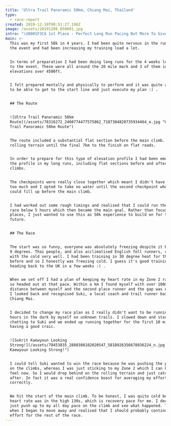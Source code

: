 ```yaml
---
title: 'Ultra Trail Panoramic 50km, Chiang Mai, Thailand'
type:
  - race-report
created: 2019-12-10T00:51:27.196Z
image: /assets/20191208_050001.jpg
intro: "\U0001F3C6 1st Place - Perfect Long Run Pacing But More To Give \U0001F3C6"
main: >-
  This was my first 50k in 4 years. I had been quite nervous in the run up to
  the event and had been increasing my training load a lot.


  In terms of preparation I had been doing long runs for the 4 weeks leading up
  to the event. These were all around the 20 mile mark and 3 of them including
  elevations over 4500ft.


  I felt prepared mentally and physically to perform and it was quite a relief
  to be able to get to the start line and just execute my plan :) .


  ## The Route


  ![Ultra Trail Panoramic 50km
  Route](/assets/78316272_2460774477575862_7187384820735934464_o.jpg "Ultra
  Trail Panoramic 50km Route")


  The route included a substantial flat section before the main climb. Then some
  rolling terrain until the final 7km to the finish on flat roads. 


  In order to prepare for this type of elevation profile I had been emulating
  the profile in my long runs, including flat sections before and after longer
  climbs. 


  The checkpoints were really close together which meant I didn't have to carry
  too much and I opted to take no water until the second checkpoint where I
  could fill up before the main climb. 


  I had worked out some rough timings and realised that I could run the whole
  race below 5 hours which then became the main goal. Rather than focusing on
  places, I just wanted to use this as 50k experience to build on for the
  future.


  ## The Race


  The start was so funny, everyone was absolutely freezing despite it being only
  9 degrees. Thai people, and also acclimatised English fell runners, can't deal
  with the cold very well. I had been training in 30 degree heat for the 6 weeks
  before and so I honestly was freezing cold. I guess it's good training for
  heading back to the UK in a few weeks :) .


  When we set off I had a plan of keeping my heart rate in my Zone 2 range, and
  so headed out at that pace. Within a km I found myself with over 100m of
  distance between myself and the second place runner and the gap was extending.
  I looked back and recognised Suki, a local coach and trail runner based in
  Chiang Mai. 


  I decided to change my race plan as I really didn't want to be running for 2.5
  hours in the dark by myself on unknown trails. I slowed down and started
  chatting to Suki and we ended up running together for the first 10 miles and
  having a good craic. 


  ![Sukrit Kaewyoun Looking
  Strong!](/assets/78453835_2880308102020547_5818926356678836224_n.jpg "Sukrit
  Kaewyoun Looking Strong!")


  I could tell Suki wanted to win the race because he was pushing the pace a lot
  on the climbs, whereas I was just sticking to my Zone 2 which I can keep by
  feel now. So I would drop behind on the rolling terrain and just catch up
  after. In fact it was a real confidence boost for averaging my effort out
  correctly.


  We hit the start of the main climb. To be honest, I was quite cold because my
  heart rate was in the high 130s, which is recovery pace for me. I decided to
  just push up to my all day pace on the climb and see what happened. That's
  when I began to move away and realised that I should probably continue the
  effort for the rest of the race.
---
```



